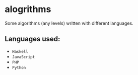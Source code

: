 # alogrithms

Some algorithms (any levels) written with different languages.   

## Languages used:

- `Haskell`
- `JavaScript`
- `PHP`
- `Python`
